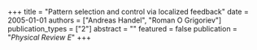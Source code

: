 +++
title = "Pattern selection and control via localized feedback"
date = 2005-01-01
authors = ["Andreas Handel", "Roman O Grigoriev"]
publication_types = ["2"]
abstract = ""
featured = false
publication = "*Physical Review E*"
+++

